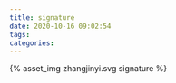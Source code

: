 ```yaml
---
title: signature
date: 2020-10-16 09:02:54
tags:
categories:
---
```


{% asset_img zhangjinyi.svg signature %}